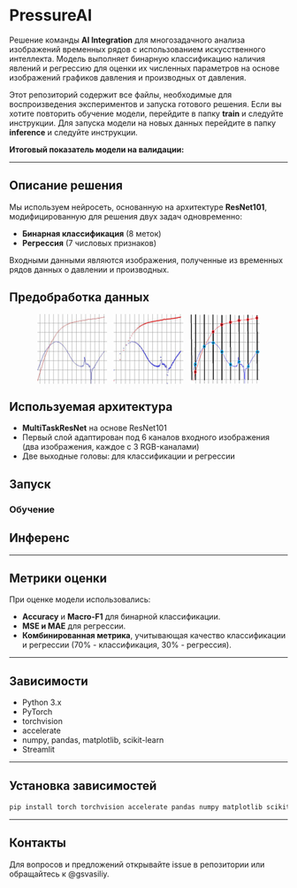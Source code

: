 # PressureAI

Решение команды **AI Integration** для многозадачного анализа изображений временных рядов с использованием искусственного интеллекта. Модель выполняет бинарную классификацию наличия явлений и регрессию для оценки их численных параметров на основе изображений графиков давления и производных от давления.

Этот репозиторий содержит все файлы, необходимые для воспроизведения экспериментов и запуска готового решения. Если вы хотите повторить обучение модели, перейдите в папку **train** и следуйте инструкции. Для запуска модели на новых данных перейдите в папку **inference** и следуйте инструкции.

**Итоговый показатель модели на валидации:** 

---

## Описание решения

Мы используем нейросеть, основанную на архитектуре **ResNet101**, модифицированную для решения двух задач одновременно:
- **Бинарная классификация** (8 меток)
- **Регрессия** (7 числовых признаков)

Входными данными являются изображения, полученные из временных рядов данных о давлении и производных.

## Предобработка данных

<div style="display: flex; justify-content: center;">
  <img src="img/1.jpg" alt="plot" width="25%">&nbsp; &nbsp;
  <img src="img/2.jpg" alt="scatter" width="25%">&nbsp; &nbsp;
  <img src="img/3.jpg" alt="numerical" width="25%">
</div>

## Используемая архитектура

- **MultiTaskResNet** на основе ResNet101
- Первый слой адаптирован под 6 каналов входного изображения (два изображения, каждое с 3 RGB-каналами)
- Две выходные головы: для классификации и регрессии

## Запуск

### Обучение

## Инференс



---

## Метрики оценки

При оценке модели использовались:
- **Accuracy** и **Macro-F1** для бинарной классификации.
- **MSE и MAE** для регрессии.
- **Комбинированная метрика**, учитывающая качество классификации и регрессии (70% - классификация, 30% - регрессия).

---

## Зависимости

- Python 3.x
- PyTorch
- torchvision
- accelerate
- numpy, pandas, matplotlib, scikit-learn
- Streamlit

---

## Установка зависимостей

```bash
pip install torch torchvision accelerate pandas numpy matplotlib scikit-learn streamlit
```

---

## Контакты

Для вопросов и предложений открывайте issue в репозитории или обращайтесь к @gsvasiliy.


